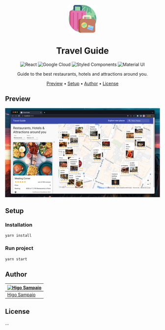 <div align="center">

<img style="width: 90px;" src="public/images/logo.png" />

# Travel Guide

<img alt="React" src="https://img.shields.io/badge/React-20232A?style=for-the-badge&logo=react&logoColor=61DAFB" />
<img alt="Google Cloud" src="https://img.shields.io/badge/Google_Cloud-4285F4?style=for-the-badge&logo=google-cloud&logoColor=white" />
<img alt="Styled Components" src="https://img.shields.io/badge/styled--components-DB7093?style=for-the-badge&logo=styled-components&logoColor=white" />
<img alt="Material UI" src="https://img.shields.io/badge/Material--UI-0081CB?style=for-the-badge&logo=material-ui&logoColor=white" />

Guide to the best restaurants, hotels and attractions around you.

[Preview](#preview) •
[Setup](#setup) •
[Author](#author) •
[License](#license)

</div>

## Preview

<div align="center">
<img src="preview.png" />
</div>

## Setup

### Installation

```js
yarn install
```

### Run project

```js
yarn start
```

## Author

| [![Higo Sampaio](https://pt.gravatar.com/userimage/220099710/e4a08ac6c48dbc616d75706359689618.png)](https://github.com/higosampaio) |
| ----------------------------------------------------------------------------------------------------------------------------------- |
| [Higo Sampaio](https://github.com/higosampaio) |

## License

...
